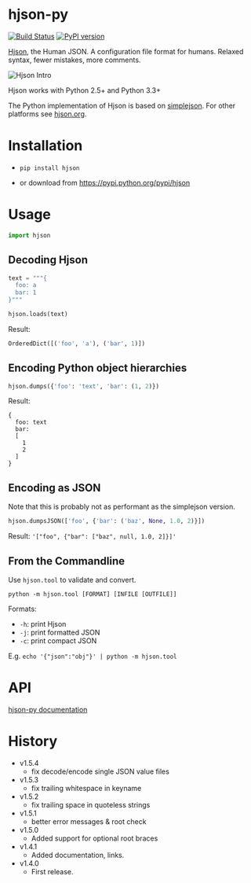 # hjson-py

[![Build Status](https://img.shields.io/travis/laktak/hjson-py.svg?style=flat-square)](http://travis-ci.org/laktak/hjson-py)
[![PyPI version](https://img.shields.io/pypi/v/hjson.svg?style=flat-square)](https://pypi.python.org/pypi/hjson)

[Hjson](http://hjson.org), the Human JSON. A configuration file format for humans. Relaxed syntax, fewer mistakes, more comments.

![Hjson Intro](http://hjson.org/hjson1.gif)

Hjson works with Python 2.5+ and Python 3.3+

The Python implementation of Hjson is based on [simplejson](https://github.com/simplejson/simplejson). For other platforms see [hjson.org](http://hjson.org).

# Installation

- `pip install hjson`

- or download from https://pypi.python.org/pypi/hjson

# Usage

```python
import hjson
```

## Decoding Hjson

```python
text = """{
  foo: a
  bar: 1
}"""

hjson.loads(text)
```

Result:
```python
OrderedDict([('foo', 'a'), ('bar', 1)])
```

## Encoding Python object hierarchies

```python
hjson.dumps({'foo': 'text', 'bar': (1, 2)})
```

Result:
```
{
  foo: text
  bar:
  [
    1
    2
  ]
}
```

## Encoding as JSON

Note that this is probably not as performant as the simplejson version.

```python
hjson.dumpsJSON(['foo', {'bar': ('baz', None, 1.0, 2)}])
```

Result:
`'["foo", {"bar": ["baz", null, 1.0, 2]}]'`


## From the Commandline

Use `hjson.tool` to validate and convert.

`python -m hjson.tool [FORMAT] [INFILE [OUTFILE]]`

Formats:

- `-h`: print Hjson
- `-j`: print formatted JSON
- `-c`: print compact JSON

E.g. `echo '{"json":"obj"}' | python -m hjson.tool`

# API

[hjson-py documentation](http://laktak.github.io/hjson-py/)

# History

- v1.5.4
  - fix decode/encode single JSON value files
- v1.5.3
  - fix trailing whitespace in keyname
- v1.5.2
  - fix trailing space in quoteless strings
- v1.5.1
  - better error messages & root check
- v1.5.0
  - Added support for optional root braces
- v1.4.1
  - Added documentation, links.
- v1.4.0
  - First release.
